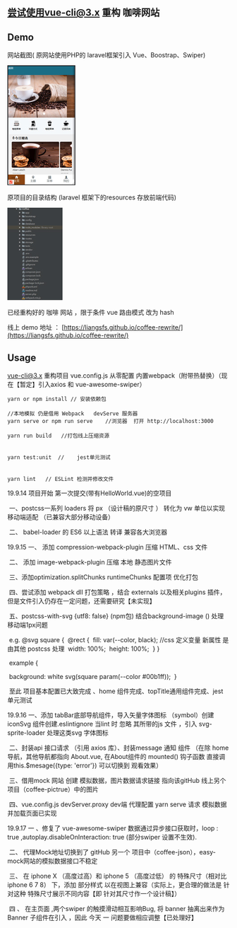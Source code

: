 ## 尝试使用vue-cli@3.x 重构 咖啡网站

## Demo

网站截图( 原网站使用PHP的 laravel框架引入 Vue、Boostrap、Swiper)

![coffee](/img/coffee.jpg)



原项目的目录结构 (laravel 框架下的resources 存放前端代码)

![coffee-directory](/img/coffee-directory.jpg)



已经重构好的 咖啡 网站  ，限于条件   vue 路由模式 改为  hash  

线上  demo   地址 ： [https://liangsfs.github.io/coffee-rewrite/](https://liangsfs.github.io/coffee-rewrite/)





## Usage

vue-cli@3.x 重构项目 vue.config.js 从零配置 内置webpack（附带热替换）（现在【暂定】引入axios 和 vue-awesome-swiper）

```
yarn or npm install // 安装依赖包

//本地模拟 仍是借用 Webpack   devServe 服务器   
yarn serve or npm run serve    //浏览器  打开 http://localhost:3000

yarn run build   //打包线上压缩资源 


yarn test:unit  //    jest单元测试


yarn lint   // ESLint 检测并修改文件
```

 

19.9.14     项目开始  第一次提交(带有HelloWorld.vue)的空项目

​        一、postcss一系列 loaders  将  px  （设计稿的原尺寸 ） 转化为 vw  单位以实现 移动端适配  （已兼容大部分移动设备）

​        二、 babel-loader 的 ES6 以上语法 转译 兼容各大浏览器



19.9.15   一、 添加  compression-webpack-plugin 压缩  HTML、css 文件

​                二、 添加 image-webpack-plugin 压缩 本地 静态图片文件

​                三、添加optimization.splitChunks    runtimeChunks 配置项  优化打包

​                四、尝试添加 webpack dll 打包策略 ，结合 externals 以及相关plugins 插件，但是文件引入仍存在一定问题，还需要研究【未实现】

​                五、postcss-with-svg {utf8: false} (npm包) 结合background-image () 处理 移动端1px问题

​                        e.g.  @svg square {
​                                             @rect {
​                                                 fill: var(--color, black);   //css  定义变量 新属性  是由其他 postcss 处理
​                                                 width: 100%;
​                                                height: 100%;
​                                              } 
​                                   }

​                        example {

​                                  background: white svg(square param(--color #00b1ff));
​                         }

​                        至此  项目基本配置已大致完成 、home  组件完成、topTitle通用组件完成、jest 单元测试 



 19.9.16      一、添加 tabBar底部导航组件，导入矢量字体图标 （symbol）创建 iconSvg 组件创建.eslintignore  当lint 时 忽略  其所带的js 文件 ，引入 svg-sprite-loader 处理这类svg 字体图标

​                    二、封装api  接口请求 （引用 axios 库）、封装message 通知 组件 （在除 home 导航，其他导航都指向 About.vue,  在About组件的 mounted() 钩子函数 直接调用this.$mesage({type: 'error'})   可以切换到 观看效果）

​                   三、借用mock 网站 创建 模拟数据，图片数据请求链接 指向该gitHub 线上另个项目（coffee-pictrue）中的图片              

​                   四、vue.config.js devServer.proxy dev端 代理配置 yarn serve  请求 模拟数据并加载页面已实现



19.9.17    一 、修复了 vue-awesome-swiper  数据通过异步接口获取时，loop : true ,autoplay.disableOnInteraction: true (部分swiper 设置不生效).

​                 二、 代理Mock地址切换到了 gitHub 另一个 项目中（coffee-json），easy-mock网站的模拟数据接口不稳定 

​                 三、 在 iphone X （高度过高）和 iphone 5 （高度过低） 的 特殊尺寸（相对比 iphone 6 7 8）  下，添加 部分样式 以在视图上兼容（实际上，更合理的做法是 针对这种 特殊尺寸展示不同内容【即 针对其尺寸作一个设计稿】）

​                四 、 在主页面 ,两个swiper 的触摸滑动相互影响Bug, 将 banner 抽离出来作为Banner 子组件在引入 ，因此 今天  一 问题要做相应调整【已处理好】